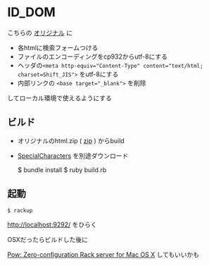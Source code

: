 # ID_DOM

こちらの [オリジナル](http://indesign.cs5.xyz/dom_about.html) に

- 各htmlに検索フォームつける
- ファイルのエンコーディングをcp932からutf-8にする
- ヘッダの`<meta http-equiv="Content-Type" content="text/html; charset=Shift_JIS">` をutf-8にする
- 内部リンクの `<base target="_blank">` を削除

してローカル環境で使えるようにする


## ビルド
- オリジナルのhtml.zip ( [zip](http://indesign.cs5.xyz/extra/iddomjs_CS55.zip) ) からbuild
- [SpecialCharacters](http://indesign.cs5.xyz/iddomjs/SpecialCharacters.html) を別途ダウンロード

    $ bundle install
    $ ruby build.rb

## 起動

    $ rackup

[http://localhost:9292/](http://localhost:9292/) をひらく

OSXだったらビルドした後に

[Pow: Zero-configuration Rack server for Mac OS X](http://pow.cx/) してもいいかも